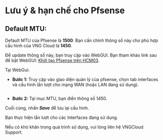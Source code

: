 # Lưu ý & hạn chế cho Pfsense

## Default MTU: <a href="#luuy-and-hanchechopfsense-defaultmtu" id="luuy-and-hanchechopfsense-defaultmtu"></a>

Default MTU của Pfsense là **1500**. Bạn cần chỉnh thông số này cho phù hợp cấu hình của VNG Cloud là **1450**.

Để update thông số này, bạn truy cập vào WebGUI. Bạn tham khảo link sau để bật WebGUI: [Khởi tạo Pfsense trên HCM03](khoi-tao-pfsense-tren-hcm03.md).

Tại WebGui:

* **Bước 1:** Truy cập vào giao diện quản lý của pfsense, chọn tab interfaces và cấu hình lần lượt cho mạng WAN (hoặc LAN đang sử dụng).



<figure><img src="https://docs.vngcloud.vn/download/attachments/59807039/image2023-7-28_15-29-10.png?version=1&#x26;modificationDate=1690532951000&#x26;api=v2" alt=""><figcaption></figcaption></figure>

* **Bước 2:** Tại mục MTU, bạn điền thông số 1450.



Cuối cùng, nhấn _**Save**_ để lưu lại cấu hình.

Bạn thực hiện lần lượt cho các Interfaces đang sử dụng.

Nếu có khó khăn trong quá trình sử dụng, vui lòng liên hệ VNGCloud Support.
